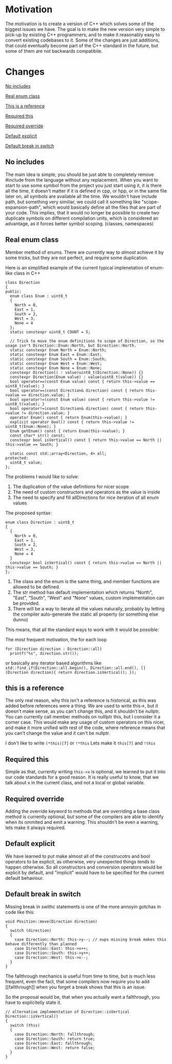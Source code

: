 # Motivation
The motivation is to create a version of C++ which solves some of the biggest issues we have.
The goal is to make the new version very simple to pick-up by existing C++ programmers, and to make it reasonably easy to convert existing codebases to it.
Some of the changes are just additions, that could eventually become part of the C++ standard in the future, but some of them are not backwards compatibile.


# Changes

[No includes](#no-includes)

[Real enum class](#real-enum-class)

[This is a reference](#this-is-a-reference)

[Required this](#required-this)

[Required override](#required-override)

[Default explicit](#default-explicit)

[Default break in switch](#default-break)


## No includes
The main idea is simple, you should be just able to completely remove #include from the language without any replacement.
When you want to start to use some symbol from the project you just start using it, it is there all the time, it doesn't matter if it is defined in cpp, or hpp, or in the same file later on, all symbols are available all the time.
We wouldn't have include path, but something very similiar, we could call it something like "scope-expansion-path", which would basically define all the files that are part of your code.
This implies, that it would no longer be possible to create two duplicate symbols on different compilation units, which is considered an advantage, as it forces better symbol scoping. (classes, namespaces)

## Real enum class
Member method of enums. There are currently way to *almost* achieve it by some tricks, but they are not perfect, and require some duplication.


Here is an simplified example of the current typical implenetation of enum-like class in C++
```
class Direction
{
public:
  enum class Enum : uint8_t
  {
    North = 0,
    East = 1,
    South = 2,
    West = 3,
    None = 4
  };
  static constexpr uint8_t COUNT = 5;

  // Trick to move the enum definitions to scope of Direction, so the usage isn't Direction::Enum::North, but Direction::North.
  static constexpr Enum North = Enum::North;
  static constexpr Enum East = Enum::East;
  static constexpr Enum South = Enum::South;
  static constexpr Enum West = Enum::West;
  static constexpr Enum None = Enum::None;
  constexpr Direction() : value(uint8_t(Direction::None)) {}
  constexpr Direction(Enum value) : value(uint8_t(value)) {}
  bool operator==(const Enum value) const { return this->value == uint8_t(value); }
  bool operator==(const Direction& direction) const { return this->value == direction.value; }
  bool operator!=(const Enum value) const { return this->value != uint8_t(value); }
  bool operator!=(const Direction& direction) const { return this->value != direction.value; }
  operator Enum() const { return Enum(this->value); }
  explicit operator bool() const { return this->value != uint8_t(Enum::None); }
  Enum getEnum() const { return Enum(this->value); }
  const char* str() const;
  constexpr bool isVertical() const { return this->value == North || this->value == South; }

  static const std::array<Direction, 4> all;
protected:
  uint8_t value;
};
```

The problems I would like to solve:
1. The duplication of the value definitions for nicer scope
2. The need of custom constructors and operators as the value is inside
3. The need to specify and fill allDirections for nice iteration of all enum values

The proposed syntax:

```
enum class Direction : uint8_t
{
  {
    North = 0,
    East = 1,
    South = 2,
    West = 3,
    None = 4
  }
  constexpr bool isVertical() const { return this->value == North || this->value == South; }
};
```

1. The class and the enum is the same thing, and member functions are allowed to be defined.
2. The str method has default implementation which returns "North", "East", "South", "West" and "None" values, custom implementation can be provided.
3. There will be a way to iterate all the values naturally, probably by letting the compiler auto-generate the static all property (or something else dunno)

This means, that all the standard ways to work with it would be possible:

The most frequent motivation, the for each loop
```
for (Direction direction : Direction::all)
  printf("%s", direction.str());
```

or basically any iterator based algorithms like `std::find_if(Direction::all.begin(), Direction::all.end(), [](Direction direction){ return direction.isVertical(); });`


## this is a reference
The only real reason, why this isn't a reference is historical, as this was added before references were a thing.
We are used to write this->, but it doesn't make sense, as you can't change this, and it shouldn't be nullptr. You can currently call member methods on nulllptr this, but I consider it a corner case.
This would make any usage of custom operators on this nicer, and make it more unified with rest of the code, where reference means that you can't change the value and it can't be nullptr.

I don't like to write
`(*this)[7]` or `!*this`
Lets make it
`this[7]` and `!this`

## Required this
Simple as that, currently writing `this->x` is optional, we learned to put it into our code standards for a good reason. It is really useful to know, that we talk about x in the current class, and not a local or global variable.

## Required override
Adding the override keyword to methods that are overriding a base class method is currently optional, but some of the compilers are able to identify when its ommited and emit a warning.
This shouldn't be even a warning, lets make it always required.

## Default explicit
We have learned to put make almost all of the construcotrs and bool operators to be explicit, as otherwise, very unexpected things tends to happen otherwise.
So all constructors and conversion operators would be explicit by default, and "implicit" would have to be specified for the current default behaviour.

## Default break in switch
Missing break in swithc statements is one of the more annoyin gotchas in code like this:

```
void Position::move(Direction direction)
{
  switch (direction)
  {
    case Direction::North: this->y--; // oups missing break makes this behave differently than planned
    case Direction::East: this->x++;
    case Direction::South: this->y++;
    case Direction::West: this->x--;
  }
}
```
The fallthrough mechanics is useful from time to time, but is much less frequent, even the fact, that some compilers now require you to add [[fallthrough]] when you forget a break shows that this is an issue.

So the proposal would be, that when you actually want a fallthrough, you have to explicitelly state it.
```
// alternative implementation of Direction::isVertical
Direction::isVertical()
{
  switch (this)
  {
    case Direction::North: fallthrough;
    case Direction::South: return true;
    case Direction::East: fallthrough;
    case Direction::West: return false;
  }
}
```
